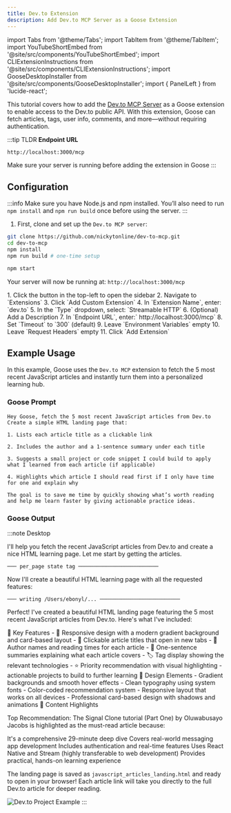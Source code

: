 ```yaml
---
title: Dev.to Extension
description: Add Dev.to MCP Server as a Goose Extension
---
```


import Tabs from '@theme/Tabs';
import TabItem from '@theme/TabItem';
import YouTubeShortEmbed from '@site/src/components/YouTubeShortEmbed';
import CLIExtensionInstructions from '@site/src/components/CLIExtensionInstructions';
import GooseDesktopInstaller from '@site/src/components/GooseDesktopInstaller';
import { PanelLeft } from 'lucide-react';

<!-- <YouTubeShortEmbed videoUrl="https://www.youtube.com/embed/LNmPi6YCocI" />  -->

This tutorial covers how to add the [Dev.to MCP Server](https://github.com/nickytonline/dev-to-mcp) as a Goose extension to enable access to the Dev.to public API. With this extension, Goose can fetch articles, tags, user info, comments, and more—without requiring authentication.

:::tip TLDR
**Endpoint URL**
```sh
http://localhost:3000/mcp
```
Make sure your server is running before adding the extension in Goose 
:::

## Configuration

:::info
Make sure you have Node.js and npm installed. You’ll also need to run `npm install` and `npm run build` once before using the server.
:::

1. First, clone and set up the `Dev.to MCP server`:
```bash
git clone https://github.com/nickytonline/dev-to-mcp.git
cd dev-to-mcp
npm install
npm run build # one-time setup
```
```bash
npm start
```
Your server will now be running at:
`http://localhost:3000/mcp`


<Tabs groupId="interface">
  <TabItem value="ui" label="Goose Desktop" default>
  1. Click the <PanelLeft className="inline" size={16} /> button in the top-left to open the sidebar
  2. Navigate to `Extensions`
  3. Click `Add Custom Extension`
  4. In `Extension Name`, enter: `dev.to`
  5. In the `Type` dropdown, select: `Streamable HTTP`
  6. (Optional) Add a Description 
  7. In `Endpoint URL`, enter:` http://localhost:3000/mcp`
  8. Set `Timeout` to `300` (default)
  9. Leave `Environment Variables` empty
  10. Leave `Request Headers` empty
  11. Click `Add Extension`

  </TabItem>
  <TabItem value="cli" label="Goose CLI" default>
      <CLIExtensionInstructions
        name="dev.to"
        type="http"
        url="http://localhost:3000/mcp"
        timeout={300}
      />
  </TabItem>
</Tabs>

## Example Usage

In this example, Goose uses the `Dev.to MCP` extension to fetch the 5 most recent JavaScript articles and instantly turn them into a personalized learning hub.

### Goose Prompt
```
Hey Goose, fetch the 5 most recent JavaScript articles from Dev.to
Create a simple HTML landing page that:

1. Lists each article title as a clickable link

2. Includes the author and a 1‑sentence summary under each title

3. Suggests a small project or code snippet I could build to apply what I learned from each article (if applicable)

4. Highlights which article I should read first if I only have time for one and explain why

The goal is to save me time by quickly showing what’s worth reading and help me learn faster by giving actionable practice ideas.
```

### Goose Output

:::note Desktop

I'll help you fetch the recent JavaScript articles from Dev.to and create a nice HTML learning page. Let me start by getting the articles.

`─── per_page state tag ──────────────────────────`

Now I'll create a beautiful HTML learning page with all the requested features:

`─── writing /Users/ebonyl/... ──────────────────────────`

Perfect! I've created a beautiful HTML landing page featuring the 5 most recent JavaScript articles from Dev.to. Here's what I've included:

🎯 Key Features
    - 📱 Responsive design with a modern gradient background and card-based layout
    - 🔗 Clickable article titles that open in new tabs
    - 👤 Author names and reading times for each article
    - 📝 One-sentence summaries explaining what each article covers
    - 🏷️ Tag display showing the relevant technologies
    - ⭐ Priority recommendation with visual highlighting
    - actionable projects to build to further learning
🎨 Design Elements
    - Gradient backgrounds and smooth hover effects
    - Clean typography using system fonts
    - Color-coded recommendation system
    - Responsive layout that works on all devices
    - Professional card-based design with shadows and animations
📖 Content Highlights

Top Recommendation: The Signal Clone tutorial (Part One) by Oluwabusayo Jacobs is highlighted as the must-read article because:

It's a comprehensive 29-minute deep dive
Covers real-world messaging app development
Includes authentication and real-time features
Uses React Native and Stream (highly transferable to web development)
Provides practical, hands-on learning experience

The landing page is saved as `javascript_articles_landing.html` and ready to open in your browser! Each article link will take you directly to the full Dev.to article for deeper reading.

![Dev.to Project Example](/img/dev.to-project.png)
:::
